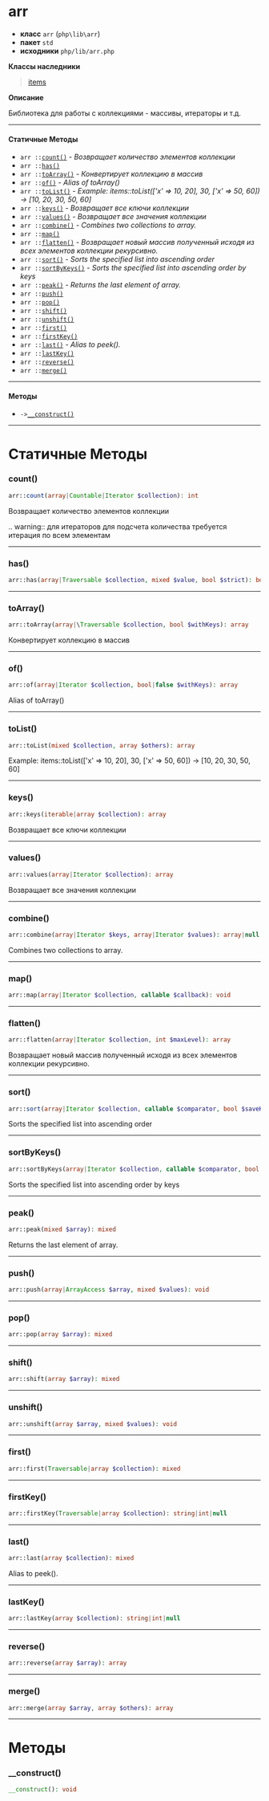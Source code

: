 # arr

- **класс** `arr` (`php\lib\arr`)
- **пакет** `std`
- **исходники** `php/lib/arr.php`

**Классы наследники**

> [items](https://github.com/jphp-compiler/jphp/blob/master/jphp-runtime/api-docs/classes/php/lib/items.ru.md)

**Описание**

Библиотека для работы с коллекциями - массивы, итераторы и т.д.

---

#### Статичные Методы

- `arr ::`[`count()`](#method-count) - _Возвращает количество элементов коллекции_
- `arr ::`[`has()`](#method-has)
- `arr ::`[`toArray()`](#method-toarray) - _Конвертирует коллекцию в массив_
- `arr ::`[`of()`](#method-of) - _Alias of toArray()_
- `arr ::`[`toList()`](#method-tolist) - _Example: items::toList(['x' => 10, 20], 30, ['x' => 50, 60]) -> [10, 20, 30, 50, 60]_
- `arr ::`[`keys()`](#method-keys) - _Возвращает все ключи коллекции_
- `arr ::`[`values()`](#method-values) - _Возвращает все значения коллекции_
- `arr ::`[`combine()`](#method-combine) - _Combines two collections to array._
- `arr ::`[`map()`](#method-map)
- `arr ::`[`flatten()`](#method-flatten) - _Возвращает новый массив полученный исходя из всех элементов коллекции рекурсивно._
- `arr ::`[`sort()`](#method-sort) - _Sorts the specified list into ascending order_
- `arr ::`[`sortByKeys()`](#method-sortbykeys) - _Sorts the specified list into ascending order by keys_
- `arr ::`[`peak()`](#method-peak) - _Returns the last element of array._
- `arr ::`[`push()`](#method-push)
- `arr ::`[`pop()`](#method-pop)
- `arr ::`[`shift()`](#method-shift)
- `arr ::`[`unshift()`](#method-unshift)
- `arr ::`[`first()`](#method-first)
- `arr ::`[`firstKey()`](#method-firstkey)
- `arr ::`[`last()`](#method-last) - _Alias to peek()._
- `arr ::`[`lastKey()`](#method-lastkey)
- `arr ::`[`reverse()`](#method-reverse)
- `arr ::`[`merge()`](#method-merge)

---

#### Методы

- `->`[`__construct()`](#method-__construct)

---
# Статичные Методы

<a name="method-count"></a>

### count()
```php
arr::count(array|Countable|Iterator $collection): int
```
Возвращает количество элементов коллекции

.. warning:: для итераторов для подсчета количества требуется итерация по всем элементам

---

<a name="method-has"></a>

### has()
```php
arr::has(array|Traversable $collection, mixed $value, bool $strict): bool
```

---

<a name="method-toarray"></a>

### toArray()
```php
arr::toArray(array|\Traversable $collection, bool $withKeys): array
```
Конвертирует коллекцию в массив

---

<a name="method-of"></a>

### of()
```php
arr::of(array|Iterator $collection, bool|false $withKeys): array
```
Alias of toArray()

---

<a name="method-tolist"></a>

### toList()
```php
arr::toList(mixed $collection, array $others): array
```
Example: items::toList(['x' => 10, 20], 30, ['x' => 50, 60]) -> [10, 20, 30, 50, 60]

---

<a name="method-keys"></a>

### keys()
```php
arr::keys(iterable|array $collection): array
```
Возвращает все ключи коллекции

---

<a name="method-values"></a>

### values()
```php
arr::values(array|Iterator $collection): array
```
Возвращает все значения коллекции

---

<a name="method-combine"></a>

### combine()
```php
arr::combine(array|Iterator $keys, array|Iterator $values): array|null
```
Combines two collections to array.

---

<a name="method-map"></a>

### map()
```php
arr::map(array|Iterator $collection, callable $callback): void
```

---

<a name="method-flatten"></a>

### flatten()
```php
arr::flatten(array|Iterator $collection, int $maxLevel): array
```
Возвращает новый массив полученный исходя из всех элементов коллекции рекурсивно.

---

<a name="method-sort"></a>

### sort()
```php
arr::sort(array|Iterator $collection, callable $comparator, bool $saveKeys): array
```
Sorts the specified list into ascending order

---

<a name="method-sortbykeys"></a>

### sortByKeys()
```php
arr::sortByKeys(array|Iterator $collection, callable $comparator, bool $saveKeys): array
```
Sorts the specified list into ascending order by keys

---

<a name="method-peak"></a>

### peak()
```php
arr::peak(mixed $array): mixed
```
Returns the last element of array.

---

<a name="method-push"></a>

### push()
```php
arr::push(array|ArrayAccess $array, mixed $values): void
```

---

<a name="method-pop"></a>

### pop()
```php
arr::pop(array $array): mixed
```

---

<a name="method-shift"></a>

### shift()
```php
arr::shift(array $array): mixed
```

---

<a name="method-unshift"></a>

### unshift()
```php
arr::unshift(array $array, mixed $values): void
```

---

<a name="method-first"></a>

### first()
```php
arr::first(Traversable|array $collection): mixed
```

---

<a name="method-firstkey"></a>

### firstKey()
```php
arr::firstKey(Traversable|array $collection): string|int|null
```

---

<a name="method-last"></a>

### last()
```php
arr::last(array $collection): mixed
```
Alias to peek().

---

<a name="method-lastkey"></a>

### lastKey()
```php
arr::lastKey(array $collection): string|int|null
```

---

<a name="method-reverse"></a>

### reverse()
```php
arr::reverse(array $array): array
```

---

<a name="method-merge"></a>

### merge()
```php
arr::merge(array $array, array $others): array
```

---
# Методы

<a name="method-__construct"></a>

### __construct()
```php
__construct(): void
```